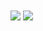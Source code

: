 <a href="https://github.com/anuraghazra/github-readme-stats" style="text-decoration: none;">
  <img align="center" src="https://github-readme-stats.vercel.app/api?username=theblckbird&count_private=true&show_icons=true&include_all_commits=true&hide_border=true&hide_title=true" />
</a>
<a href="https://github.com/anuraghazra/github-readme-stats">
  <img align="center" src="https://github-readme-stats.vercel.app/api/top-langs/?username=theblckbird&langs_count=3&hide_title=true&hide_border=true" />
</a>
